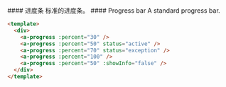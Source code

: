 <cn>
#### 进度条
标准的进度条。
</cn>

<us>
#### Progress bar
A standard progress bar.
</us>

```html
<template>
  <div>
    <a-progress :percent="30" />
    <a-progress :percent="50" status="active" />
    <a-progress :percent="70" status="exception" />
    <a-progress :percent="100" />
    <a-progress :percent="50" :showInfo="false" />
  </div>
</template>
```

